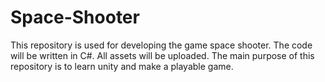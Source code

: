 # Space-Shooter
This repository is used for developing the game space shooter.
The code will be written in C#.
All assets will be uploaded.
The main purpose of this repository is to learn unity and make a playable game.
